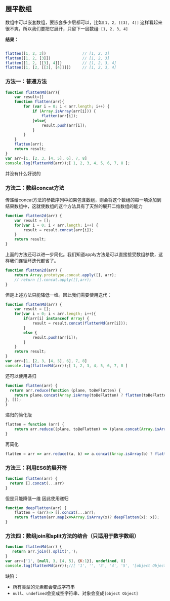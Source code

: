 ## 展平数组

数组中可以嵌套数组，要嵌套多少层都可以，比如`[1, 2, [[3], 4]]`
这样看起来很不爽，所以我们要把它展开，只留下一层数组: `[1, 2, 3, 4]`
         
**结果：**  

```javascript

flatten([1, 2, 3])                // [1, 2, 3]
flatten([1, 2, [3]])              // [1, 2, 3]
flatten([1, 2, [[3], 4]])         // [1, 2, 3, 4]
flatten([1, [2, [[3], [4]]]])     // [1, 2, 3, 4]

```


### 方法一：普通方法

```javascript
function flattenMd(arr){
    var result=[]
    function flatten(arr){
        for (var i = 0; i < arr.length; i++) {
            if (Array.isArray(arr[i])) {
                flatten(arr[i]);
            }else{
                result.push(arr[i]);
            }        
        }
    }
    flatten(arr);
    return result;
}
var arr=[1, [2, 3, [4, 5], 6], 7, 8]
console.log(flattenMd(arr));[ 1, 2, 3, 4, 5, 6, 7, 8 ];
```
并没有什么好说的

### 方法二：数组concat方法

传递给concat方法的参数序列中如果包含数组，则会将这个数组的每一项添加到结果数组中，这就使数组的这个方法具有了天然的展开二维数组的能力

```javascript
function flatten2d(arr) {
    var result = [];
    for(var i = 0; i < arr.length; i++) {
        result = result.concat(arr[i]);
    }
    return result;
}
```
上面的方法还可以进一步简化。我们知道apply方法是可以直接接受数组参数，这样我们连循环迭代都省了。

```js
function flatten2d(arr) {
    return Array.prototype.concat.apply([], arr);
    // return [].concat.apply([],arr);
}
```
但是上述方法只能降低一维。因此我们需要使用迭代：

```js
function flattenMd(arr) {
    var result = [];
    for(var i = 0; i < arr.length; i++){
        if(arr[i] instanceof Array) {
            result = result.concat(flattenMd(arr[i]));
        }
        else {
            result.push(arr[i]);
        }
    }
    return result;
}
var arr=[1, [2, 3, [4, 5], 6], 7, 8]
console.log(flattenMd(arr));[ 1, 2, 3, 4, 5, 6, 7, 8 ]
```
还可以使用递归

```js
function flatten(arr) {
  return arr.reduce(function (plane, toBeFlatten) {
    return plane.concat(Array.isArray(toBeFlatten) ? flatten(toBeFlatten) : toBeFlatten);
}, []);
}
```
递归的简化版

```js
flatten = function (arr) {
    return arr.reduce((plane, toBeFlatten) => (plane.concat(Array.isArray(toBeFlatten) ? flatten(toBeFlatten) : toBeFlatten)), []);
}
```
再简化

```js
flatten = arr => arr.reduce((a, b) => a.concat(Array.isArray(b) ? flatten(b) : b), []);
```
### 方法三：利用ES6的展开符

```js
function flatten(arr) {
  return [].concat(...arr)
}
```
但是只能降低一维 因此使用递归

```js
function deepFlatten(arr) {
    flatten = (arr)=> [].concat(...arr);
    return flatten(arr.map(x=>Array.isArray(x)? deepFlatten(x): x));
}
```
### 方法四：数组join和split方法的结合（只适用于数字数组）

```js
function flattenMd(arr) {
   return arr.join().split(',');   
}
var arr=['1', [null, 3, [4, 5], {K:1}], undefined, 8]
console.log(flattenMd(arr));//[ '1', '', '3', '4', '5', '[object Object]', '', '8' ]
```

缺陷：

+ 所有类型的元素都会变成字符串
+ `null`、`undefined`会变成空字符串、对象会变成`[object Object]`
